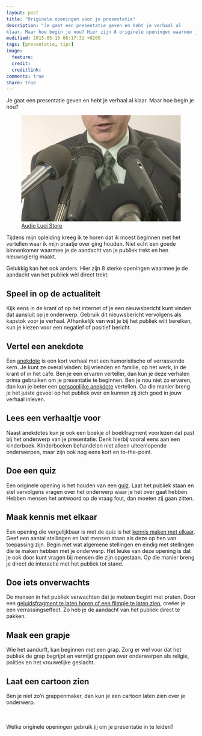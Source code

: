 ```yaml
---
layout: post
title: "Originele openingen voor je presentatie"
description: "Je gaat een presentatie geven en hebt je verhaal al
klaar. Maar hoe begin je nou? Hier zijn 8 originele openingen waarmee je de aandacht van het publiek wel direct trekt."
modified: 2015-05-15 08:17:31 +0200
tags: [presentatie, tips]
image:
  feature: 
  credit: 
  creditlink: 
comments: true
share: true
---
```


Je gaat een presentatie geven en hebt je verhaal al klaar. Maar hoe
begin je nou?

<figure class="floatright"><img
src="/images/spreker-met-microfoons.jpg" alt="Spreker met een
heleboel microfoons">
<figcaption><a href="http://bit.ly/1cCLsAG">Audio Luci Store</a>
</figcaption>
</figure>

Tijdens mijn opleiding kreeg ik te horen dat ik moest beginnen met het vertellen waar ik mijn praatje over ging houden. Niet echt een goede binnenkomer waarmee je de aandacht van je publiek trekt en hen nieuwsgierig maakt. 

Gelukkig kan het ook anders. Hier zijn 8 sterke openingen waarmee je
de aandacht van het publiek wèl direct trekt:
<br>

<h2>Speel in op de actualiteit</h2>
Kijk eens in de krant of op het internet of je een nieuwsbericht kunt vinden dat aansluit op je onderwerp. Gebruik dit nieuwsbericht vervolgens als kapstok voor je verhaal. 
Afhankelijk van wat je bij het publiek wilt bereiken, kun je kiezen voor een negatief of positief bericht. 


<h2>Vertel een anekdote</h2> 
Een <a href="http://nl.wikipedia.org/wiki/Anekdote">anekdote</a> is een
kort verhaal met een humoristische of verrassende kern. Je kunt ze
overal vinden: bij vrienden en familie, op het werk, in de krant of in
het café. Ben je een ervaren verteller, dan kun je deze verhalen prima
gebruiken om je presentatie te beginnen. Ben je nou niet zo ervaren,
dan kun je beter een
 <a href="http://www.gingerpublicspeaking.com/storytelling-public-speaking">persoonlijke anekdote</a> vertellen. Op die manier breng je het juiste gevoel op het publiek over en kunnen zij zich goed in jouw verhaal inleven. 

<h2>Lees een verhaaltje voor</h2>
Naast anekdotes kun je ook een boekje of boekfragment voorlezen dat past bij het onderwerp van je presentatie. Denk hierbij vooral eens aan een kinderboek. Kinderboeken behandelen niet alleen uiteenlopende onderwerpen, maar zijn ook nog eens kort en to-the-point. 

<h2>Doe een quiz</h2>
Een originele opening is het houden van een <a href="http://www.presentatiekracht.nl/presentatie-inleiding-introductie/">quiz</a>. Laat het publiek staan en stel vervolgens vragen over het onderwerp waar je het over gaat hebben. Hebben mensen het antwoord op de vraag fout, dan moeten zij gaan zitten. 

<h2>Maak kennis met elkaar</h2>
Een opening die vergelijkbaar is met de quiz is het <a href="http://www.presentatieblog.nl/vijf-verrassende-openingen-voor-je-bijeenkomst/">kennis maken met elkaar</a>. Geef een aantal stellingen en laat mensen staan als deze op hen van toepassing zijn. Begin met wat algemene stellingen en eindig met stellingen die te maken hebben met je onderwerp. 
Het leuke van deze opening is dat je ook door kunt vragen bij mensen die zijn opgestaan. Op die manier breng je direct de interactie met het publiek tot stand.

<h2>Doe iets onverwachts</h2>
De mensen in het publiek verwachten dat je meteen begint met
praten. Door een <a
href="http://www.commercielecommunicatie.nl/persoonlijkecommunicatie/opvallende-opening-van-je-presentatie/">geluidsfragment
te laten horen of een filmpje te laten zien</a>, creëer je een verrassingseffect. Zo heb je de aandacht van het publiek direct te pakken. 

<h2>Maak een grapje</h2>
Wie het aandurft, kan beginnen met een grap. Zorg er wel voor dat het publiek de grap begrijpt en vermijd grappen over onderwerpen als religie, politiek en het vrouwelijke geslacht. 

<h2>Laat een cartoon zien</h2>
Ben je niet zo’n grappenmaker, dan kun je een cartoon laten zien over
je onderwerp.

<br><br>
Welke originele openingen gebruik jij om je presentatie in te leiden?
